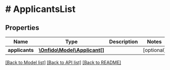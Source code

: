 # # ApplicantsList

## Properties

Name | Type | Description | Notes
------------ | ------------- | ------------- | -------------
**applicants** | [**\Onfido\Model\Applicant[]**](Applicant.md) |  | [optional] 

[[Back to Model list]](../../README.md#documentation-for-models) [[Back to API list]](../../README.md#documentation-for-api-endpoints) [[Back to README]](../../README.md)


